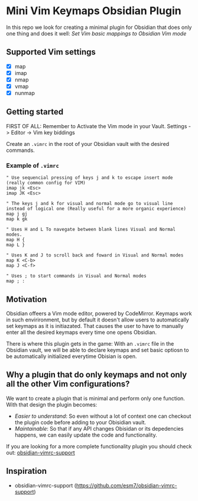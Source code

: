# Mini Vim Keymaps Obsidian Plugin
In this repo we look for creating a minimal plugin for Obsidian that does only one thing and does it well: *Set Vim basic mappings to Obsidian Vim mode*

## Supported Vim settings
- [x] map
- [x] imap
- [x] nmap
- [x] vmap
- [x] nunmap

## Getting started
FIRST OF ALL: Remember to Activate the Vim mode in your Vault. Settings -> Editor -> Vim key biddings

Create an `.vimrc` in the root of your Obsidian vault with the desired commands.

### Example of `.vimrc`
``` vimscript
" Use sequencial pressing of keys j and k to escape insert mode (really common config for VIM)
imap jk <Esc>
imap JK <Esc>

" The keys j and k for visual and normal mode go to visual line instead of logical one (Really useful for a more organic experience)
map j gj
map k gk

" Uses H and L To navegate between blank lines Visual and Normal modes.
map H {
map L }

" Uses K and J to scroll back and foward in Visual and Normal modes
map K <C-b>
map J <C-f>

" Uses ; to start commands in Visual and Normal modes
map ; :
```

## Motivation
Obsidian offeers a Vim mode editor, powered by CodeMirror. Keymaps work in such envirironment, but by default it doesn't allow users to automatically set keymaps as it is initiazated. That causes the user to have to manually enter all the desired keymaps every time one opens Obsidian.

There is where this plugin gets in the game: With an `.vimrc` file in the Obsidian vault, we will be able to declare keymaps and set basic optiosn to be automatically initialized everytime Obisian is open.

## Why a plugin that do only keymaps and not only all the other Vim configurations?
We want to create a plugin that is minimal and perform only one function.
With that design the plugin becomes:
* *Easier to understand*: So even without a lot of context one can checkout the plugin code before adding to your Obisidian vault.
* *Maintainable*: So that if any API changes Obisidan or its depedencies happens, we can easily update the code and functionality.

If you are looking for a more complete functionality plugin you should check out: [obsidian-vimrc-support](https://github.com/esm7/obsidian-vimrc-support)

## Inspiration
* obsidian-vimrc-support (https://github.com/esm7/obsidian-vimrc-support)
